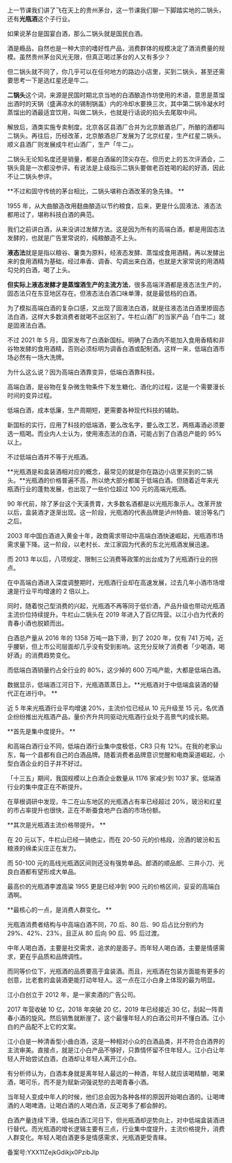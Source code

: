 上一节课我们讲了飞在天上的贵州茅台，这一节课我们聊一下脚踏实地的二锅头，还有**光瓶酒**这个子行业。

如果说茅台是国宴白酒，那么二锅头就是国民白酒。 

酒是瘾品，自然也是一种大宗的嗜好性产品，消费群体的规模决定了酒消费量的规模。虽然贵州茅台风光无限，但真正喝过茅台的人又有多少？ 

但二锅头就不同了，你几乎可以在任何地方的路边小店里，买到二锅头，甚至还需要思考一下是选红星还是牛二。 

**二锅头**这个词，来源是民国时期北京当地的白酒酿造作坊使用的术语，意思是蒸馏出酒时的天锅（盛满凉水的锡制锅盖）内的冷却水要换三次，其中第二锅冷凝水时蒸馏出的酒最适宜饮用，叫做二锅头，也就是行话说的掐头去尾取中间。 

解放后，酒类实施专卖制度。北京各区县酒厂合并为北京酿酒总厂，所酿的酒都叫二锅头。再往后，历经改革，北京酿酒总厂发展为了北京红星，生产红星二锅头。顺义县酒厂则发展成牛栏山酒厂，生产「牛二」。 

二锅头无论知名度还是销量，都是白酒届的顶尖存在。但历史上的五次评酒会，二锅头竟是一次都没参评。有说法是上级指示二锅头要做老百姓喝的起的好酒，因此不让二锅头参评。

**不过和固守传统的茅台相比，二锅头堪称白酒改革的急先锋。 **

1955 年，从大曲酿造改用麸曲酿造以节约粮食，后来，更是什么固液法、液态法都用过了，堪称科技白酒的典范。 

我们之前讲白酒，从来没讲过发酵方法。这是因为所有的高端白酒，都是用固态法发酵的，也就是广告里常说的，纯粮酿造不上头。

**液态法**就是是指以粮谷、薯类为原料，经液态发酵、蒸馏成食用酒精，再以发酵出来的食用酒精为基础，经过串香、调香、勾调出来白酒，也就是大家常说的用酒精勾兑的白酒，喝了上头。

**但实际上液态发酵才是蒸馏酒生产的主流方法**，很多高端洋酒都是液态法生产的，固态法只在东亚地区存在。但液态法白酒口味单薄，就是最低档的白酒。

为了模拟高端白酒的复杂口感，又出现了固液法白酒，就是往液态法白酒里掺固态法白酒，这样大多数消费者就喝不出区别了。牛栏山酒厂的当家产品「白牛二」就是固液法白酒。

不过 2021 年 5 月，国家发布了白酒新国标。明确了白酒内不能加入食用香精和非谷物发酵的食用酒精，否则必须标明为调香白酒或配制酒。这样一来，低端白酒市场必然有一场大洗牌。

为什么这么说？因为高端白酒靠变异，低端白酒靠科技。

高端白酒，是谷物在复杂微生物条件下发生糖化、酒化的过程，这是一个需要漫长时间的变异过程。 

低端白酒，成本低廉，生产周期短，更需要各种现代科技的辅助。 

新国标的实行，应用了科技的低端酒，要么改名字，要么改工艺，两瓶毒酒必须要选一瓶喝。而业内人士认为，使用液态法的白酒，可能占到了白酒总产能的 95\% 以上。 

不过低端白酒并不等于光瓶酒。 

**光瓶酒是和盒装酒相对应的概念，最常见的就是你在路边小店里买到的二锅头。**光瓶酒的价格普遍不高，所以绝大部分都属于低端白酒。但随着近年来光瓶酒行业的蓬勃发展，也出现了一些价位超过 100 元的高端光瓶酒。 

90 年代前，除了茅台这个天潢贵胄，大多数名酒都是以光瓶形象示人。改革开放以后，盒装酒才逐渐出现。这一阶段，光瓶酒的代表品牌是泸州特曲、玻汾等名门之后。 

2003 年中国白酒进入黄金十年，政商需求带动中高端白酒快速崛起，光瓶酒市场需求量下降。这一阶段，以老村长、龙江家园为代表的东北光瓶酒发展迅速。

而 2013 年以后，八项规定、限制三公消费等政策的出台成为了光瓶酒行业的拐点。 

在中高端白酒进入深度调整期时，光瓶酒行业却在高速发展，过去几年小酒市场增速是行业平均增速的 2 倍以上。

同时，随着悦己型消费的兴起，光瓶酒不再等同于低价酒，产品升级也带动光瓶酒主流价位持续提升。牛栏山二锅头在 2019 年进入了百亿阵营。以江小白为代表的青春小酒也脱颖而出。 

白酒总产量从 2016 年的 1358 万吨一路下滑，到了 2020 年，仅有 741 万吨，近乎腰斩，但上市公司层面却几乎没有受到影响。这充分反映了消费者「少喝酒，喝好酒」的消费趋势变化。 

而低端白酒销量约占全行业的 80\%，这少掉的 600 万吨产能，大都是低端白酒。

数据显示，低端酒江河日下，光瓶酒蒸蒸日上。**光瓶酒对于中低端盒装酒的替代正在进行中。 **

近 5 年来光瓶酒行业平均增速 20\%，主流价位已经从 10 元升级至 15 元，名优酒企纷纷推出光瓶酒产品，量价齐升共同驱动光瓶酒行业处于高景气的成长期。

**首先是集中度提升。 **

和高端白酒行业不同，低端白酒行业集中度极低，CR3 只有 12\%。在我的老家山东，每一个县都有自己的白酒品牌。随着消费者品牌意识觉醒和电商渠道崛起，小型白酒企业的日子并不好过。

「十三五」期间，我国规模以上白酒企业数量从 1176 家减少到 1037 家。低端酒行业的集中度正在不断提升。

在草根调研中发现，牛二在山东地区的光瓶酒占有率已经超过 20\%，玻汾和红星的市占率提升也很快，正在不断蚕食地产白酒的市场份额。

**其次是光瓶酒主流价格带提升。 **

在 20 元以下，牛栏山已经一骑绝尘，而在 20-50 元的价格段，汾酒的玻汾和五粮液的绵柔尖庄正在发力。

而 50-100 元的高线光瓶酒区间则还没有强势单品。郎酒的顺品郎、三井小刀、光良白酒都有望形成大单品。

最高价的光瓶酒李渡高粱 1955 更是已经冲到 900 元的价格区间，妥妥的高端白酒啊。 

**最核心的一点，是消费人群变化。 **

光瓶酒消费者结构与中高端白酒不同，70 后、80 后、90 后占比分别约为 29\%、42\%、23\%，且正从 80 后向 90 后、95 后过渡。

中年人喝白酒，主要是社交需求，追求的是面子。而年轻人喝白酒，主要是情感需求，更在乎品质和品牌调性。

而同等价位下，光瓶酒的品质要高于盒装酒。而且，光瓶酒在包装方面能有更多的创意，比老套的盒装酒更能打动年轻人。这一点在江小白身上体现的最为明显。 

江小白创立于 2012 年，是一家卖酒的广告公司。 

2017 年营收破 10 亿，2018 年突破 20 亿，2019 年已经接近 30 亿，刮起一阵青春小酒的旋风。然后销售就断崖了。这个最懂年轻人的白酒公司并不懂白酒。江小白的产品配不上它的文案。 

江小白是一种清香型小曲白酒，这是一种相对小众的白酒品类，并不符合白酒界的主流审美。直接点，就是江小白产品不够好，只靠情怀留不住年轻人。江小白让年轻人开始尝试白酒，白酒却让年轻人离开江小白。 

有分析师认为，白酒本身就是离年轻人最远的一种酒，年轻人就应该喝精酿，喝果酒，喝可乐，而不是为赋新词强说愁的去喝青春小酒。

当年轻人变成中年人的时候，他们总会因为各种各样的原因开始喝白酒的。让喝啤酒的人喝啤酒，让喝白酒的人喝白酒，反正喝多了都会醉的。 

白酒产量连续下滑，低端白酒江河日下，但光瓶酒却逆势向上，对中低端盒装酒进行替代。而光瓶酒的增长逻辑主要有三点，行业集中度提升，主流价格提升，消费人群变化。年轻人喝白酒更多是情感需求，光瓶酒更受青睐。

  

备案号:YXX11ZejkGdikjx0PzibJlp